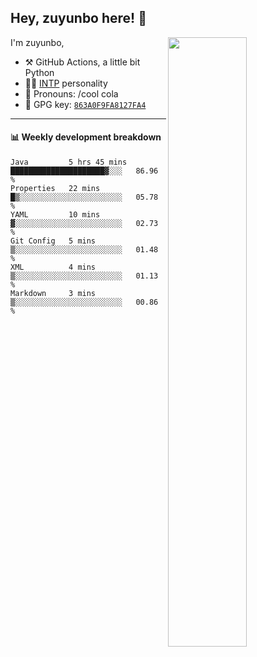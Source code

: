 

## Hey, zuyunbo here! :wave: 
[<img align="right" width="50%" src="https://github-readme-stats.vercel.app/api?username=zuyunbo&theme=dark&show_icons=true">](https://metrics.lecoq.io/ouuan?template=classic)

I'm zuyunbo,

-   :hammer_and_pick: GitHub Actions, a little bit Python
-   :man_scientist: [INTP](https://www.16personalities.com/profiles/3302586f07ca3) personality
-   :man: Pronouns: /cool cola
-   :key: GPG key: [`863A0F9FA8127FA4`](https://github.com/zuyunbo.gpg)

---

#### :bar_chart: Weekly development breakdown
<!--START_SECTION:waka-->

```text
Java         5 hrs 45 mins   █████████████████████▓░░░   86.96 %
Properties   22 mins         █▒░░░░░░░░░░░░░░░░░░░░░░░   05.78 %
YAML         10 mins         ▓░░░░░░░░░░░░░░░░░░░░░░░░   02.73 %
Git Config   5 mins          ▒░░░░░░░░░░░░░░░░░░░░░░░░   01.48 %
XML          4 mins          ▒░░░░░░░░░░░░░░░░░░░░░░░░   01.13 %
Markdown     3 mins          ▒░░░░░░░░░░░░░░░░░░░░░░░░   00.86 %
```

<!--END_SECTION:waka-->

